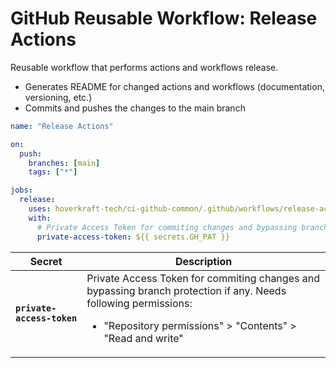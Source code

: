 <!-- start title -->

# GitHub Reusable Workflow: Release Actions

<!-- end title -->
<!-- start description -->

Reusable workflow that performs actions and workflows release.

- Generates README for changed actions and workflows (documentation, versioning, etc.)
- Commits and pushes the changes to the main branch

<!-- end description -->
<!-- start contents -->
<!-- end contents -->
<!-- start usage -->

```yaml
name: "Release Actions"

on:
  push:
    branches: [main]
    tags: ["*"]

jobs:
  release:
    uses: hoverkraft-tech/ci-github-common/.github/workflows/release-actions.yml@main
    with:
      # Private Access Token for commiting changes and bypassing branch protection if any.
      private-access-token: ${{ secrets.GH_PAT }}
```

<!-- end usage -->
<!-- start secrets -->

| **Secret**                            | **Description**                                                                                                                                                                            |
| ------------------------------------- | ------------------------------------------------------------------------------------------------------------------------------------------------------------------------------------------ |
| **<code>private-access-token</code>** | Private Access Token for commiting changes and bypassing branch protection if any. Needs following permissions: <ul><li>"Repository permissions" > "Contents" > "Read and write"</li></ul> |

<!-- end secrets -->
<!-- start inputs -->

<!-- end inputs -->

<!-- start outputs -->
<!-- end outputs -->
<!-- start [.github/ghadocs/examples/] -->
<!-- end [.github/ghadocs/examples/] -->
